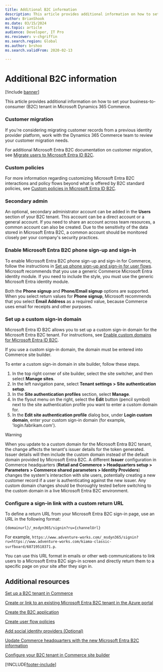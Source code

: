 ```yaml
---
title: Additional B2C information
description: This article provides additional information on how to set your business-to-consumer (B2C) tenant in Microsoft Dynamics 365 Commerce.
author: BrianShook
ms.date: 03/15/2024
ms.topic: article 
audience: Developer, IT Pro
ms.reviewer: v-chgriffin
ms.search.region: Global
ms.author: brshoo
ms.search.validFrom: 2020-02-13

---
```


# Additional B2C information

[!include [banner](../includes/banner.md)]

This article provides additional information on how to set your business-to-consumer (B2C) tenant in Microsoft Dynamics 365 Commerce.

### Customer migration

If you're considering migrating customer records from a previous identity provider platform, work with the Dynamics 365 Commerce team to review your customer migration needs.

For additional Microsoft Entra B2C documentation on customer migration, see [Migrate users to Microsoft Entra ID B2C](/azure/active-directory-b2c/active-directory-b2c-user-migration).

### Custom policies

For more information regarding customizing Microsoft Entra B2C interactions and policy flows beyond what is offered by B2C standard policies, see [Custom policies in Microsoft Entra ID B2C](/azure/active-directory-b2c/active-directory-b2c-overview-custom). 

### Secondary admin

An optional, secondary administrator account can be added in the **Users** section of your B2C tenant. This account can be a direct account or a general account. If you need to share an account across team resources, a common account can also be created. Due to the sensitivity of the data stored in Microsoft Entra B2C, a common account should be monitored closely per your company's security practices.

### Enable Microsoft Entra B2C phone sign-up and sign-in 

To enable Microsoft Entra B2C phone sign-up and sign-in for Commerce, follow the instructions in [Set up phone sign-up and sign-in for user flows](/azure/active-directory-b2c/phone-authentication-user-flows). Microsoft recommends that you use a generic Commerce Microsoft Entra identity module. If you need to include the style, you must use the generic Microsoft Entra identity module.

Both the **Phone signup** and **Phone/Email signup** options are supported. When you select return values for **Phone signup**, Microsoft recommends that you select **Email Address** as a required value, because Commerce uses email for receipts and other purposes.

### Set up a custom sign-in domain

Microsoft Entra ID B2C allows you to set up a custom sign-in domain for the Microsoft Entra B2C tenant. For instructions, see [Enable custom domains for Microsoft Entra ID B2C](/azure/active-directory-b2c/custom-domain). 

If you use a custom sign-in domain, the domain must be entered into Commerce site builder.

To enter a custom sign-in domain in site builder, follow these steps.

1. In the top right corner of site builder, select the site switcher, and then select **Manage sites**.
1. In the left navigation pane, select **Tenant settings \> Site authentication setup**.
1. In the **Site authentication profiles** section, select **Manage**.
1. In the flyout menu on the right, select the **Edit** button (pencil symbol) next to the site authentication profile you want to enter a custom domain for.
1. In the **Edit site authentication profile** dialog box, under **Login custom domain**, enter your custom sign-in domain (for example, 'login.fabrikam.com').

> [!WARNING]
> When you update to a custom domain for the Microsoft Entra B2C tenant, the change affects the tenant's issuer details for the token generated. Issuer details will then include the custom domain instead of the default domain provided by Microsoft Entra B2C. A different **Issuer** configuration in Commerce headquarters (**Retail and Commerce \> Headquarters setup \> Parameters \> Commerce shared parameters \> Identity Providers**) changes the system's interaction with site users, potentially creating a new customer record if a user is authenticating against the new issuer. Any custom domain changes should be thoroughly tested before switching to the custom domain in a live Microsoft Entra B2C environment.

### Configure a sign-in link with a custom return URL

To define a return URL from your Microsoft Entra B2C sign-in page, use an URL in the following format:

`{domainurl}/_msdyn365/signin?ru={channelUrl}`

For example, `https://www.adventure-works.com/_msdyn365/signin?ru=https://www.adventure-works.com/kiama-classic-surfboard/68719518371.p`.

You can use this URL format in emails or other web communications to link users to a Microsoft Entra B2C sign-in screen and directly return them to a specific page on your site after they sign in.

## Additional resources

[Set up a B2C tenant in Commerce](set-up-B2C-tenant.md)

[Create or link to an existing Microsoft Entra B2C tenant in the Azure portal](create-link-aad-b2c-tenant.md)

[Create the B2C application](create-b2c-app.md)

[Create user flow policies](create-user-flow-policies.md)

[Add social identity providers (Optional)](add-social-identity-providers.md)

[Update Commerce headquarters with the new Microsoft Entra B2C information](update-hq-aad-b2c-info.md)

[Configure your B2C tenant in Commerce site builder](config-b2c-tenant-site-builder.md)


[!INCLUDE[footer-include](../../includes/footer-banner.md)]
